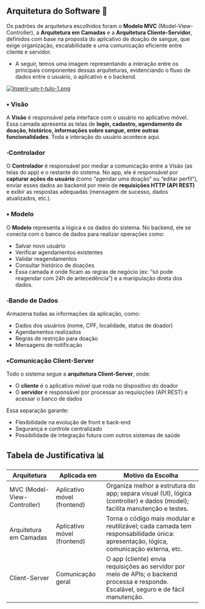 ## Arquitetura do Software 📐

 Os padrões de arquitetura escolhidos foram o **Modelo MVC** (Model-View-Controller), a **Arquitetura em Camadas** e a **Arquitetura Cliente-Servidor**, definidos com base na proposta do aplicativo de doação de sangue, que exige organização, escalabilidade e uma comunicação eficiente entre cliente e servidor.

- A seguir, temos uma imagem representando a interação entre os principais componentes dessas arquiteturas, evidenciando o fluxo de dados entre o usuário, o aplicativo e o backend.

[![Inserir-um-t-tulo-1.png](https://i.postimg.cc/2y4h0Ctp/Inserir-um-t-tulo-1.png)](https://postimg.cc/XBYrJ63x)

### ▪️ Visão

A **Visão** é responsável pela interface com o usuário no aplicativo móvel.
Essa camada apresenta as telas de **login, cadastro, agendamento de doação, histórico, informações sobre sangue, entre outras funcionalidades**.
Toda a interação do usuário acontece aqui.

### ▫️Controlador 

O **Controlador** é responsável por mediar a comunicação entre a Visão (as telas do app) e o restante do sistema.
No app, ele é responsável por **capturar ações do usuário** (como “agendar uma doação” ou “editar perfil”), enviar esses dados ao backend por meio de **requisições HTTP (API REST)** e exibir as respostas adequadas (mensagem de sucesso, dados atualizados, etc.).

### ▪️ Modelo

O **Modelo** representa a lógica e os dados do sistema.
No backend, ele se conecta com o banco de dados para realizar operações como:

- Salvar novo usuário
- Verificar agendamentos existentes
- Validar reagendamentos
- Consultar histórico de doações
- Essa camada é onde ficam as regras de negócio (ex: “só pode reagendar com 24h de antecedência”) e a manipulação direta dos dados.

###  ▫️Bando de Dados

Armazena todas as informações da aplicação, como:

- Dados dos usuários (nome, CPF, localidade, status de doador)
- Agendamentos realizados
- Regras de restrição para doação
- Mensagens de notificação

### ▪️Comunicação Client-Server

Todo o sistema segue a **arquitetura Client-Server**, onde:

- O **cliente** é o aplicativo móvel que roda no dispositivo do doador
- O **servidor** é responsável por processar as requisições (API REST) e acessar o banco de dados

Essa separação garante:

- Flexibilidade na evolução de front e back-end
- Segurança e controle centralizado
- Possibilidade de integração futura com outros sistemas de saúde

## Tabela de Justificativa 📊

|Arquitetura|Aplicada em|Motivo da Escolha|
|-|-|-|
|MVC (Model-View-Controller)|Aplicativo móvel (frontend)|Organiza melhor a estrutura do app; separa visual (UI), lógica (controller) e dados (model); facilita manutenção e testes.|
|Arquitetura em Camadas|	Aplicativo móvel (frontend)|	Torna o código mais modular e reutilizável; cada camada tem responsabilidade única: apresentação, lógica, comunicação externa, etc.|
|Client-Server|Comunicação geral|O app (cliente) envia requisições ao servidor por meio de APIs; o backend processa e responde. Escalável, seguro e de fácil manutenção.|
